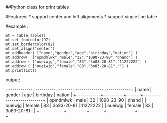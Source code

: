 ##Python class for print tables


#Features:
	* support center and left alignments
	* support single line table

#example :

    mt = Table.Table()
    mt.set_fontcolor(97)
    mt.set_bordercolor(92)
    mt.set_align("center")
    mt.addheader( ["name","gender","age","birthday","nation"] )
    mt.addrow(  ["opmdmlwk","male","32","1090-23-90","dhand"] )
    mt.addrow ( ["oueiwjg","female","83","3o83-20-81","11222222"] )
    mt.addrow ( ["oueiwjg","female","83","3o83-20-81",""] )
    mt.printlist()


output:

+------------+----------+-------+--------------+------------+
|    name    |  gender  |  age  |   birthday   |   nation   |
+------------+----------+-------+--------------+------------+
|  opmdmlwk  |   male   |  32   |  1090-23-90  |   dhand    |
|  oueiwjg   |  female  |  83   |  3o83-20-81  |  11222222  |
|  oueiwjg   |  female  |  83   |  3o83-20-81  |            |
+------------+----------+-------+--------------+------------+


